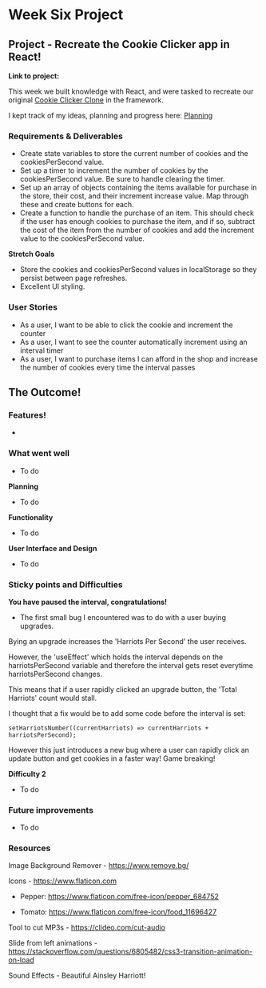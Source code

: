 # Week Six Project

## Project - Recreate the Cookie Clicker app in React!

**Link to project:**

This week we built knowledge with React, and were tasked to recreate our original [Cookie Clicker Clone](https://frank-ventures.github.io/TechEd-WeekTwo-Project/) in the framework.

I kept track of my ideas, planning and progress here: [Planning](https://frankjs.notion.site/Day-Twenty-Eight-Project-Planning-React-Cookie-Clicker-b0f7bd0ff1aa4491b50086d9286f6428?pvs=4)

### Requirements & Deliverables

- Create state variables to store the current number of cookies and the cookiesPerSecond value.
- Set up a timer to increment the number of cookies by the cookiesPerSecond value. Be sure to handle clearing the timer.
- Set up an array of objects containing the items available for purchase in the store, their cost, and their increment increase value. Map through these and create buttons for each.
- Create a function to handle the purchase of an item. This should check if the user has enough cookies to purchase the item, and if so, subtract the cost of the item from the number of cookies and add the increment value to the cookiesPerSecond value.

**Stretch Goals**

- Store the cookies and cookiesPerSecond values in localStorage so they persist between page refreshes.
- Excellent UI styling.

### User Stories

- As a user, I want to be able to click the cookie and increment the counter
- As a user, I want to see the counter automatically increment using an interval timer
- As a user, I want to purchase items I can afford in the shop and increase the number of cookies every time the interval passes

## The Outcome!

### Features!

-

### What went well

- To do

**Planning**

- To do

**Functionality**

- To do

**User Interface and Design**

- To do

### Sticky points and Difficulties

**You have paused the interval, congratulations!**

- The first small bug I encountered was to do with a user buying upgrades.

Bying an upgrade increases the 'Harriots Per Second' the user receives.

However, the 'useEffect' which holds the interval depends on the harriotsPerSecond variable and therefore the interval gets reset everytime harriotsPerSecond changes.

This means that if a user rapidly clicked an upgrade button, the 'Total Harriots' count would stall.

I thought that a fix would be to add some code before the interval is set:

`setHarriotsNumber((currentHarriots) => currentHarriots + harriotsPerSecond);`

However this just introduces a new bug where a user can rapidly click an update button and get cookies in a faster way! Game breaking!

**Difficulty 2**

- To do

### Future improvements

- To do

### Resources

Image Background Remover - https://www.remove.bg/

Icons - https://www.flaticon.com

- Pepper: https://www.flaticon.com/free-icon/pepper_684752

- Tomato: https://www.flaticon.com/free-icon/food_11696427

Tool to cut MP3s - https://clideo.com/cut-audio

Slide from left animations - https://stackoverflow.com/questions/6805482/css3-transition-animation-on-load

Sound Effects - Beautiful Ainsley Harriott!

